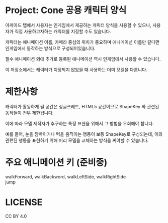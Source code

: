 # Project: Cone 공용 캐릭터 양식

아케이드 탭에서 사용자는 인게임에서 제공하는 캐릭터 양식을 사용할 수 있으나, 사용자가 직접 사용하고자하는 캐릭터를 지정할 수도 있습니다.

캐릭터는 애니메이션 이름, 카메라 중심의 위치가 중요하며 애니메이션 이름만 같다면 인게임에서 동작하는 방식으로 구성되어있습니다.

필수 애니메이션 외에 추가로 등록된 애니메이션 역시 인게임에서 사용할 수 있습니다.

이 저장소에서는 캐릭터가 지정되지 않았을 때 사용하는 더미 모델을 다룹니다.

# 제한사항

캐릭터가 활동하게 될 공간은 싱글쓰레드, HTML5 공간이므로 ShapeKey 와 관련된 동작들이 전부 제한됩니다.

이에 따라 모델 제작자가 추구하는 특정 표현을 위해서 그 방법을 우회해야 합니다.

예를 들어, 눈을 깜빡이거나 턱을 움직이는 행동이 보통 ShapeKey로 구성되는데, 이와 관련된 행동을 표현하기 위해 머리 모델을 교체하는 방식을 써야할 수 있습니다.

# 주요 애니메이션 키 (준비중)
walkForward, walkBackword, walkLeftSide, walkRightSide  
jump  

# LICENSE
CC BY 4.0
